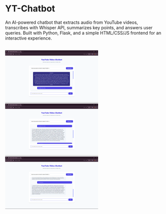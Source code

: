 # YT-Chatbot
An AI-powered chatbot that extracts audio from YouTube videos, transcribes with Whisper API, summarizes key points, and answers user queries. Built with Python, Flask, and a simple HTML/CSS/JS frontend for an interactive experience.<br><br>

<img src="Screenshots/Screenshot (80).png" alt="Alt text" width="300" />  <img src="Screenshots/Screenshot (81).png" alt="Alt text" width="300" />
<img src="Screenshots/Screenshot (82).png" alt="Alt text" width="300" />
